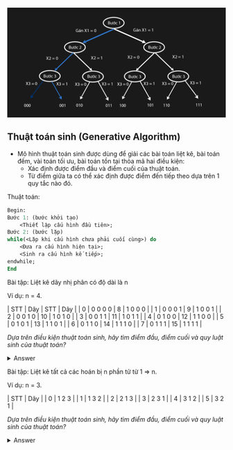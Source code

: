 ![Ảnh giới thiệu thuật toán sinh](/image/thuatToanSinh.png)

## Thuật toán sinh (Generative Algorithm)

- Mô hình thuật toán sinh được dùng để giải các bài toán liệt kê, bài toán đếm, vài toán tối ưu, bài toán tồn tại thỏa mã hai điều kiện:
    - Xác định được điểm đầu và điểm cuối của thuật toán.
    - Từ điểm giữa ta có thể xác định được điểm đến tiếp theo dựa trên 1 quy tắc nào đó.

Thuật toán:

```pascal
Begin:
Bước 1: (bước khởi tạo)
    <Thiết lập cấu hình đầu tiên>;
Bước 2: (bước lặp)
while(<Lặp khi cấu hình chưa phải cuối cùng>) do
    <Đưa ra cấu hình hiện tại>;
    <Sinh ra cấu hình kế tiếp>;
endwhile;
End
```

Bài tập: Liệt kê dãy nhị phân có độ dài là n

Ví dụ: n = 4.

| STT | Dãy | STT | Dãy |
| 0 | 0 0 0 0 | 8 | 1 0 0 0 |
| 1 | 0 0 0 1 | 9 | 1 0 0 1 |
| 2 | 0 0 1 0 | 10 | 1 0 1 0 |
| 3 | 0 0 1 1 | 11 | 1 0 1 1 |
| 4 | 0 1 0 0 | 12 | 1 1 0 0 |
| 5 | 0 1 0 1 | 13 | 1 1 0 1 |
| 6 | 0 1 1 0 | 14 | 1 1 1 0 |
| 7 | 0 1 1 1 | 15 | 1 1 1 1 |

*Dựa trên điều kiện thuật toán sinh, hãy tìm điểm đầu, điểm cuối và quy luật sinh của thuật toán?*
<details><summary>Answer</summary>
<p>

#### We can hide anything, even code!

    ```ruby
      puts "Hello World"
    ```

</p>
</details>

Bài tập: Liệt kê tất cả các hoán bị n phần tử từ 1 ⇒ n.

Ví dụ: n = 3.

| STT | Dãy |
| 0 | 1 2 3 |
| 1 | 1 3 2 |
| 2 | 2 1 3 |
| 3 | 2 3 1 |
| 4 | 3 1 2 |
| 5 | 3 2 1 |

*Dựa trên điều kiện thuật toán sinh, hãy tìm điểm đầu, điểm cuối và quy luật sinh của thuật toán?*
<details><summary>Answer</summary>
<p>

#### We can hide anything, even code!

    ```ruby
      puts "Hello World"
    ```

</p>
</details>